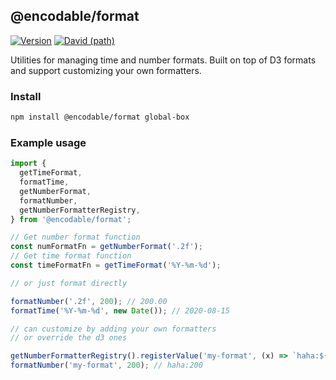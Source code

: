 ## @encodable/format

[![Version](https://img.shields.io/npm/v/@encodable/format.svg?style=flat)](https://img.shields.io/npm/v/@encodable/format.svg?style=flat)
[![David (path)](https://img.shields.io/david/kristw/encodable.svg?path=packages%2Fencodable-format&style=flat-square)](https://david-dm.org/kristw/encodable?path=packages/encodable-format)

Utilities for managing time and number formats.
Built on top of D3 formats and support customizing your own formatters.

### Install

```sh
npm install @encodable/format global-box
```

### Example usage

```ts
import {
  getTimeFormat,
  formatTime,
  getNumberFormat,
  formatNumber,
  getNumberFormatterRegistry,
} from '@encodable/format';

// Get number format function
const numFormatFn = getNumberFormat('.2f');
// Get time format function
const timeFormatFn = getTimeFormat('%Y-%m-%d');

// or just format directly

formatNumber('.2f', 200); // 200.00
formatTime('%Y-%m-%d', new Date()); // 2020-08-15

// can customize by adding your own formatters
// or override the d3 ones

getNumberFormatterRegistry().registerValue('my-format', (x) => `haha:${x}`);
formatNumber('my-format', 200); // haha:200

```
